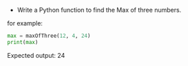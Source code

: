 * Write a Python function to find the Max of three numbers.

for example:

```py
max = maxOfThree(12, 4, 24)
print(max)
```

Expected output:
24
